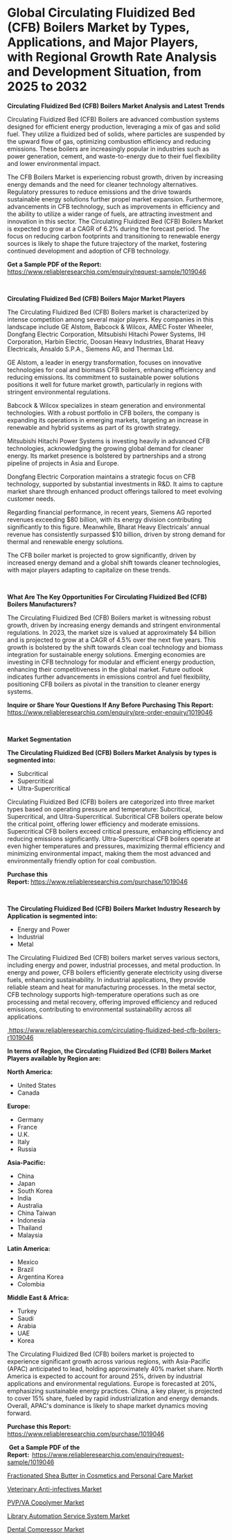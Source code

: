 <p><h1>Global Circulating Fluidized Bed (CFB) Boilers Market by Types, Applications, and Major Players, with Regional Growth Rate Analysis and Development Situation, from 2025 to 2032</h1></p><p><strong>Circulating Fluidized Bed (CFB) Boilers Market Analysis and Latest Trends</strong></p>
<p><p>Circulating Fluidized Bed (CFB) Boilers are advanced combustion systems designed for efficient energy production, leveraging a mix of gas and solid fuel. They utilize a fluidized bed of solids, where particles are suspended by the upward flow of gas, optimizing combustion efficiency and reducing emissions. These boilers are increasingly popular in industries such as power generation, cement, and waste-to-energy due to their fuel flexibility and lower environmental impact.</p><p>The CFB Boilers Market is experiencing robust growth, driven by increasing energy demands and the need for cleaner technology alternatives. Regulatory pressures to reduce emissions and the drive towards sustainable energy solutions further propel market expansion. Furthermore, advancements in CFB technology, such as improvements in efficiency and the ability to utilize a wider range of fuels, are attracting investment and innovation in this sector. The Circulating Fluidized Bed (CFB) Boilers Market is expected to grow at a CAGR of 6.2% during the forecast period. The focus on reducing carbon footprints and transitioning to renewable energy sources is likely to shape the future trajectory of the market, fostering continued development and adoption of CFB technology.</p></p>
<p><strong>Get a Sample PDF of the Report:&nbsp;</strong> <a href="https://www.reliableresearchiq.com/enquiry/request-sample/1019046?utm_campaign=1144&utm_medium=2&utm_source=Github&utm_content=ia&utm_term=21032025&utm_id=circulating-fluidized-bed-cfb-boilers">https://www.reliableresearchiq.com/enquiry/request-sample/1019046</a></p>
<p>&nbsp;</p>
<p><strong>Circulating Fluidized Bed (CFB) Boilers Major Market Players</strong></p>
<p><p>The Circulating Fluidized Bed (CFB) Boilers market is characterized by intense competition among several major players. Key companies in this landscape include GE Alstom, Babcock & Wilcox, AMEC Foster Wheeler, Dongfang Electric Corporation, Mitsubishi Hitachi Power Systems, IHI Corporation, Harbin Electric, Doosan Heavy Industries, Bharat Heavy Electricals, Ansaldo S.P.A., Siemens AG, and Thermax Ltd.</p><p>GE Alstom, a leader in energy transformation, focuses on innovative technologies for coal and biomass CFB boilers, enhancing efficiency and reducing emissions. Its commitment to sustainable power solutions positions it well for future market growth, particularly in regions with stringent environmental regulations.</p><p>Babcock & Wilcox specializes in steam generation and environmental technologies. With a robust portfolio in CFB boilers, the company is expanding its operations in emerging markets, targeting an increase in renewable and hybrid systems as part of its growth strategy.</p><p>Mitsubishi Hitachi Power Systems is investing heavily in advanced CFB technologies, acknowledging the growing global demand for cleaner energy. Its market presence is bolstered by partnerships and a strong pipeline of projects in Asia and Europe.</p><p>Dongfang Electric Corporation maintains a strategic focus on CFB technology, supported by substantial investments in R&D. It aims to capture market share through enhanced product offerings tailored to meet evolving customer needs.</p><p>Regarding financial performance, in recent years, Siemens AG reported revenues exceeding $80 billion, with its energy division contributing significantly to this figure. Meanwhile, Bharat Heavy Electricals’ annual revenue has consistently surpassed $10 billion, driven by strong demand for thermal and renewable energy solutions.</p><p>The CFB boiler market is projected to grow significantly, driven by increased energy demand and a global shift towards cleaner technologies, with major players adapting to capitalize on these trends.</p></p>
<p>&nbsp;</p>
<p><strong>What Are The Key Opportunities For Circulating Fluidized Bed (CFB) Boilers Manufacturers?</strong></p>
<p><p>The Circulating Fluidized Bed (CFB) Boilers market is witnessing robust growth, driven by increasing energy demands and stringent environmental regulations. In 2023, the market size is valued at approximately $4 billion and is projected to grow at a CAGR of 4.5% over the next five years. This growth is bolstered by the shift towards clean coal technology and biomass integration for sustainable energy solutions. Emerging economies are investing in CFB technology for modular and efficient energy production, enhancing their competitiveness in the global market. Future outlook indicates further advancements in emissions control and fuel flexibility, positioning CFB boilers as pivotal in the transition to cleaner energy systems.</p></p>
<p><strong>Inquire or Share Your Questions If Any Before Purchasing This Report:</strong> <a href="https://www.reliableresearchiq.com/enquiry/pre-order-enquiry/1019046?utm_campaign=1144&utm_medium=2&utm_source=Github&utm_content=ia&utm_term=21032025&utm_id=circulating-fluidized-bed-cfb-boilers">https://www.reliableresearchiq.com/enquiry/pre-order-enquiry/1019046</a></p>
<p>&nbsp;</p>
<p><strong>Market Segmentation</strong></p>
<p><strong>The Circulating Fluidized Bed (CFB) Boilers Market Analysis by types is segmented into:</strong></p>
<p><ul><li>Subcritical</li><li>Supercritical</li><li>Ultra-Supercritical</li></ul></p>
<p><p>Circulating Fluidized Bed (CFB) boilers are categorized into three market types based on operating pressure and temperature: Subcritical, Supercritical, and Ultra-Supercritical. Subcritical CFB boilers operate below the critical point, offering lower efficiency and moderate emissions. Supercritical CFB boilers exceed critical pressure, enhancing efficiency and reducing emissions significantly. Ultra-Supercritical CFB boilers operate at even higher temperatures and pressures, maximizing thermal efficiency and minimizing environmental impact, making them the most advanced and environmentally friendly option for coal combustion.</p></p>
<p><strong>Purchase this Report:&nbsp;</strong><a href="https://www.reliableresearchiq.com/purchase/1019046?utm_campaign=1144&utm_medium=2&utm_source=Github&utm_content=ia&utm_term=21032025&utm_id=circulating-fluidized-bed-cfb-boilers">https://www.reliableresearchiq.com/purchase/1019046</a></p>
<p>&nbsp;</p>
<p><strong>The Circulating Fluidized Bed (CFB) Boilers Market Industry Research by Application is segmented into:</strong></p>
<p><ul><li>Energy and Power</li><li>Industrial</li><li>Metal</li></ul></p>
<p><p>The Circulating Fluidized Bed (CFB) boilers market serves various sectors, including energy and power, industrial processes, and metal production. In energy and power, CFB boilers efficiently generate electricity using diverse fuels, enhancing sustainability. In industrial applications, they provide reliable steam and heat for manufacturing processes. In the metal sector, CFB technology supports high-temperature operations such as ore processing and metal recovery, offering improved efficiency and reduced emissions, contributing to environmental sustainability across all applications.</p></p>
<p><a href="https://www.reliableresearchiq.com/circulating-fluidized-bed-cfb-boilers-r1019046?utm_campaign=1144&utm_medium=2&utm_source=Github&utm_content=ia&utm_term=21032025&utm_id=circulating-fluidized-bed-cfb-boilers">&nbsp;https://www.reliableresearchiq.com/circulating-fluidized-bed-cfb-boilers-r1019046</a></p>
<p><strong>In terms of Region, the Circulating Fluidized Bed (CFB) Boilers Market Players available by Region are:</strong></p>
<p>
    <p> <strong> North America: </strong>
        <ul>
            <li>United States</li>
            <li>Canada</li>
        </ul>
        </p> 
    <p> <strong> Europe: </strong>
        <ul>
            <li>Germany</li>
            <li>France</li>
            <li>U.K.</li>
            <li>Italy</li>
            <li>Russia</li>
        </ul>
        </p> 
    <p> <strong> Asia-Pacific: </strong>
        <ul>
            <li>China</li>
            <li>Japan</li>
            <li>South Korea</li>
            <li>India</li>
            <li>Australia</li>
            <li>China Taiwan</li>
            <li>Indonesia</li>
            <li>Thailand</li>
            <li>Malaysia</li>
        </ul>
        </p> 
    <p> <strong> Latin America: </strong>
        <ul>
            <li>Mexico</li>
            <li>Brazil</li>
            <li>Argentina Korea</li>
            <li>Colombia</li>
        </ul>
        </p> 
    <p> <strong> Middle East & Africa: </strong>
        <ul>
            <li>Turkey</li>
            <li>Saudi</li>
            <li>Arabia</li>
            <li>UAE</li>
            <li>Korea</li>
        </ul>
    </p>
    </p>
<p><p>The Circulating Fluidized Bed (CFB) boilers market is projected to experience significant growth across various regions, with Asia-Pacific (APAC) anticipated to lead, holding approximately 40% market share. North America is expected to account for around 25%, driven by industrial applications and environmental regulations. Europe is forecasted at 20%, emphasizing sustainable energy practices. China, a key player, is projected to cover 15% share, fueled by rapid industrialization and energy demands. Overall, APAC's dominance is likely to shape market dynamics moving forward.</p></p>
<p><strong>Purchase this Report: </strong><a href="https://www.reliableresearchiq.com/purchase/1019046?utm_campaign=1144&utm_medium=2&utm_source=Github&utm_content=ia&utm_term=21032025&utm_id=circulating-fluidized-bed-cfb-boilers">https://www.reliableresearchiq.com/purchase/1019046</a></p>
<p>&nbsp;<strong>Get a Sample PDF of the Report:&nbsp;&nbsp;</strong><a href="https://www.reliableresearchiq.com/enquiry/request-sample/1019046?utm_campaign=1144&utm_medium=2&utm_source=Github&utm_content=ia&utm_term=21032025&utm_id=circulating-fluidized-bed-cfb-boilers">https://www.reliableresearchiq.com/enquiry/request-sample/1019046</a></p>
<p><strong></strong></p>
<p><p><a href="https://github.com/avikalitesjj/Market-Research-Report-List-1/blob/main/fractionated-shea-butter-in-cosmetics-and-personal-care-market.md?utm_campaign=1144&utm_medium=2&utm_source=Github&utm_content=ia&utm_term=21032025&utm_id=circulating-fluidized-bed-cfb-boilers">Fractionated Shea Butter in Cosmetics and Personal Care Market</a></p><p><a href="https://github.com/pomasifilo/Market-Research-Report-List-1/blob/main/veterinary-anti-infectives-market.md?utm_campaign=1144&utm_medium=2&utm_source=Github&utm_content=ia&utm_term=21032025&utm_id=circulating-fluidized-bed-cfb-boilers">Veterinary Anti-infectives Market</a></p><p><a href="https://github.com/signallaikun/Market-Research-Report-List-1/blob/main/pvpva-copolymer-market.md?utm_campaign=1144&utm_medium=2&utm_source=Github&utm_content=ia&utm_term=21032025&utm_id=circulating-fluidized-bed-cfb-boilers">PVP/VA Copolymer Market</a></p><p><a href="https://github.com/shefikagbons/Market-Research-Report-List-1/blob/main/library-automation-service-system-market.md?utm_campaign=1144&utm_medium=2&utm_source=Github&utm_content=ia&utm_term=21032025&utm_id=circulating-fluidized-bed-cfb-boilers">Library Automation Service System Market</a></p><p><a href="https://github.com/nontoengolo/Market-Research-Report-List-1/blob/main/dental-compressor-market.md?utm_campaign=1144&utm_medium=2&utm_source=Github&utm_content=ia&utm_term=21032025&utm_id=circulating-fluidized-bed-cfb-boilers">Dental Compressor Market</a></p></p>